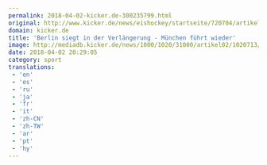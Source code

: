 ```yaml
---
permalink: 2018-04-02-kicker.de-300235799.html
original: http://www.kicker.de/news/eishockey/startseite/720704/artikel_berlin-siegt-in-der-verlaengerung---muenchen-fuehrt-wieder.html#omrss
domain: kicker.de
title: 'Berlin siegt in der Verlängerung - München führt wieder'
image: http://mediadb.kicker.de/news/1000/1020/31000/artikel02/1020713/noebels-1522679680_zoom15_crop_560x280_560x280+19+51.jpg
date: 2018-04-02 20:29:05
category: sport
translations: 
 - 'en'
 - 'es'
 - 'ru'
 - 'ja'
 - 'fr'
 - 'it'
 - 'zh-CN'
 - 'zh-TW'
 - 'ar'
 - 'pt'
 - 'hy'
---
```



